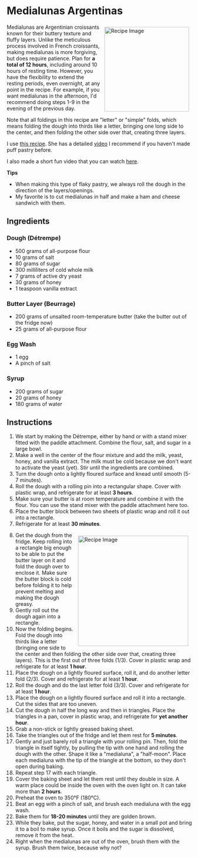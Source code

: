 # Medialunas Argentinas
<img src="MedialunasTop.JPG" alt="Recipe Image" width = "230" height = "auto" style="margin:8px" align = "right">

Medialunas are Argentinian croissants known for their buttery texture and fluffy layers. Unlike the meticulous process involved in French croissants, making medialunas is more forgiving, but does require patience. Plan for **a total of 12 hours**, including around 10 hours of resting time. However, you have the flexibility to extend the resting periods, even overnight, at any point in the recipe. For example, if you want medialunas in the afternoon, I'd recommend doing steps 1-9 in the evening of the previous day. 

Note that all foldings in this recipe are "letter" or "simple" folds, which means folding the dough into thirds like a letter, bringing one long side to the center, and then folding the other side over that, creating three layers.

I use <a href="https://isabelvermal.com/medialunas-de-manteca/" target="_blank"> this recipe</a>. She has a detailed [video](https://youtu.be/gpVHElzSebg) I recommend if you haven't made puff pastry before. 

I also made a short fun video that you can watch [here](https://www.instagram.com/reel/C459vd6uJ3v/?utm_source=ig_web_copy_link&igsh=MzRlODBiNWFlZA==).


**Tips**
- When making this type of flaky pastry, we always roll the dough in the direction of the layers/openings.
- My favorite is to cut medialunas in half and make a ham and cheese sandwich with them.

## Ingredients
### Dough (Détrempe)
- 500 grams of all-purpose flour 
- 10 grams of salt
- 80 grams of sugar
- 300 milliliters of cold whole milk
- 7 grams of active dry yeast
- 30 grams of honey
- 1 teaspoon vanilla extract

### Butter Layer (Beurrage)
- 200 grams of unsalted room-temperature butter (take the butter out of the fridge now)
- 25 grams of all-purpose flour

### Egg Wash
- 1 egg 
- A pinch of salt

### Syrup
- 200 grams of sugar
- 20 grams of honey
- 180 grams of water


## Instructions
1. We start by making the Détrempe, either by hand or with a stand mixer fitted with the paddle attachment. Combine the flour, salt, and sugar in a large bowl.
2. Make a well in the center of the flour mixture and add the milk, yeast, honey, and vanilla extract. The milk must be cold because we don't want to activate the yeast (yet). Stir until the ingredients are combined.
3. Turn the dough onto a lightly floured surface and knead until smooth (5-7 minutes).
4. Roll the dough with a rolling pin into a rectangular shape. Cover with plastic wrap, and refrigerate for at least **3 hours**.
5. Make sure your butter is at room temperature and combine it with the flour. You can use the stand mixer with the paddle attachment here too.
6. Place the butter block between two sheets of plastic wrap and roll it out into a rectangle.
7. Refrigerate for at least **30 minutes**.
<img src="MedialunasSide.JPG" alt="Recipe Image" width = "300" height = "auto" style="margin:10px" align = "right">

8. Get the dough from the fridge. Keep rolling into a rectangle big enough to be able to put the butter layer on it and fold the dough over to enclose it. Make sure the butter block is cold before folding it to help prevent melting and making the dough greasy.
9. Gently roll out the dough again into a rectangle.
10. Now the folding begins. Fold the dough into thirds like a letter (bringing one side to the center and then folding the other side over that, creating three layers). This is the first out of three folds (1/3). Cover in plastic wrap and refrigerate for at least **1 hour**. 
11. Place the dough on a lightly floured surface, roll it, and do another letter fold (2/3). Cover and refrigerate for at least **1 hour**.
12. Roll the dough and do the last letter fold (3/3). Cover and refrigerate for at least **1 hour**.
13. Place the dough on a lightly floured surface and roll it into a rectangle. Cut the sides that are too uneven.
14. Cut the dough in half the long way and then in triangles. Place the triangles in a pan, cover in plastic wrap, and refrigerate for **yet another hour**.
15. Grab a non-stick or lightly greased baking sheet.
16. Take the triangles out of the fridge and let them rest for **5 minutes**.
17. Gently and just barely roll a triangle with your rolling pin. Then, fold the triangle in itself tightly, by pulling the tip with one hand and rolling the dough with the other. Shape it like a "medialuna", a "half-moon". Place each medialuna with the tip of the triangle at the bottom, so they don't open during baking. 
18. Repeat step 17 with each triangle.
19. Cover the baking sheet and let them rest until they double in size. A warm place could be inside the oven with the oven light on. It can take more than **2 hours**.
20. Preheat the oven to 350°F (180°C).
21. Beat an egg with a pinch of salt, and brush each medialuna with the egg wash.
22. Bake them for **18-20 minutes** until they are golden brown.
23. While they bake, put the sugar, honey, and water in a small pot and bring it to a boil to make syrup. Once it boils and the sugar is dissolved, remove it from the heat.
24. Right when the medialunas are out of the oven, brush them with the syrup. Brush them twice, because why not?
